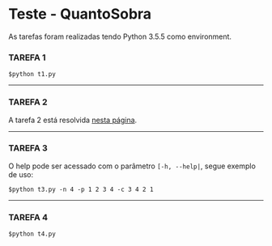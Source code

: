 # Teste  -  QuantoSobra

As tarefas foram realizadas tendo Python 3.5.5 como environment.

### TAREFA 1

    $python t1.py

---

### TAREFA 2
    
A tarefa 2 está resolvida [nesta página](t2.md).

---

### TAREFA 3

O help pode ser acessado com o parâmetro `[-h, --help|`, segue exemplo de uso:
 
    $python t3.py -n 4 -p 1 2 3 4 -c 3 4 2 1

---

### TAREFA 4

    $python t4.py



